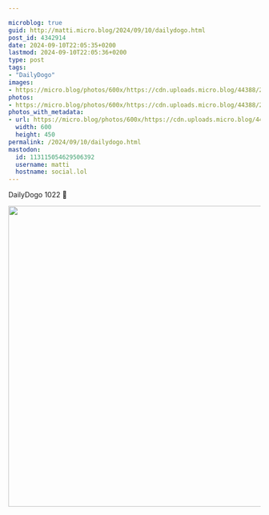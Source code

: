 ```yaml
---

microblog: true
guid: http://matti.micro.blog/2024/09/10/dailydogo.html
post_id: 4342914
date: 2024-09-10T22:05:35+0200
lastmod: 2024-09-10T22:05:36+0200
type: post
tags:
- "DailyDogo"
images:
- https://micro.blog/photos/600x/https://cdn.uploads.micro.blog/44388/2024/03c1f80f295543cdac896cfd170b82bc.jpg
photos:
- https://micro.blog/photos/600x/https://cdn.uploads.micro.blog/44388/2024/03c1f80f295543cdac896cfd170b82bc.jpg
photos_with_metadata:
- url: https://micro.blog/photos/600x/https://cdn.uploads.micro.blog/44388/2024/03c1f80f295543cdac896cfd170b82bc.jpg
  width: 600
  height: 450
permalink: /2024/09/10/dailydogo.html
mastodon:
  id: 113115054629506392
  username: matti
  hostname: social.lol
---
```

DailyDogo 1022 🐶

<img src="/media/uploads/2024/03c1f80f295543cdac896cfd170b82bc.jpg" width="600" alt="" />
